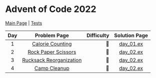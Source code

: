 # Advent of Code 2022

[Main Page](https://adventofcode.com/2022) | [Tests](/test/2022)

| Day | Problem Page | Difficulty | Solution Page |
| :---: | :------: | ---: | :---: |
| 1 | [Calorie Counting](https://adventofcode.com/2022/day/1) | :star2: | [day_01.ex](/lib/2022/day_01.ex) |
| 2 | [Rock Paper Scissors](https://adventofcode.com/2022/day/2) | :star2: | [day_02.ex](/lib/2022/day_02.ex) |
| 3 | [Rucksack Reorganization](https://adventofcode.com/2022/day/3) | :star2: | [day_02.ex](/lib/2022/day_03.ex) |
| 4 | [Camp Cleanup](https://adventofcode.com/2022/day/4) | :star2: | [day_02.ex](/lib/2022/day_04.ex) |
